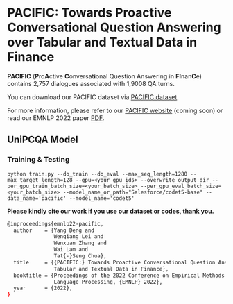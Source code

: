 PACIFIC: Towards Proactive Conversational Question Answering over Tabular and Textual Data in Finance
====================

**PACIFIC** (**P**ro**A**ctive **C**onversat**i**onal Question Answering in **FI**nan**C**e) contains 2,757 dialogues associated with 1,9008 QA turns. 

You can download our PACIFIC dataset via [PACIFIC dataset](https://github.com/dengyang17/PACIFIC/tree/master/data).
                
For more information, please refer to our [PACIFIC website](https://nextplusplus.github.io/PACIFIC/) (coming soon) or read our EMNLP 2022 paper [PDF](https://arxiv.org/abs/2210.08817).


## UniPCQA Model

### Training & Testing
`python train.py --do_train --do_eval --max_seq_length=1280 --max_target_length=128 --gpu=<your_gpu_ids> --overwrite_output_dir --per_gpu_train_batch_size=<your_batch_size> --per_gpu_eval_batch_size=<your_batch_size> --model_name_or_path="Salesforce/codet5-base" --data_name='pacific' --model_name='codet5'`


__Please kindly cite our work if you use our dataset or codes, thank you.__
```bash
@inproceedings{emnlp22-pacific,
  author    = {Yang Deng and
               Wenqiang Lei and
               Wenxuan Zhang and
               Wai Lam and
               Tat{-}Seng Chua},
  title     = {{PACIFIC:} Towards Proactive Conversational Question Answering over
               Tabular and Textual Data in Finance},
  booktitle = {Proceedings of the 2022 Conference on Empirical Methods in Natural
               Language Processing, {EMNLP} 2022},
  year      = {2022},
}
```
